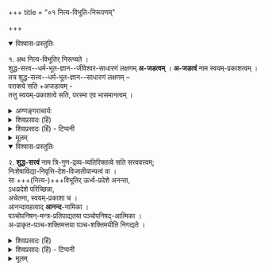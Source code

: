 +++
title = "०१ नित्य-विभूति-निरूपणम्"

+++

<details open><summary>विश्वास-प्रस्तुतिः</summary>

१. अथ नित्य-विभूतिर् निरूप्यते ।  
शुद्ध-सत्त्व--धर्म-भूत-ज्ञान--जीवेश्वर-साधारणं लक्षणम् **अ-जडत्वम्** । **अ-जडत्वं** नाम स्वयम्-प्रकाशत्वम् ।  
तत्र शुद्ध-सत्त्व--धर्म-भूत-ज्ञान--साधारणं लक्षणम् –  
पराक्त्वे सति +अजडत्वम् -  
तत्तु स्वयम्-प्रकाशत्वे सति, परस्मा एव भासमानत्वम् ।
</details>

<details><summary>अण्णङ्गराचार्यः</summary>

॥ अथ षष्ठावतारव्याख्या ॥ 

'स्वयप्रकाशत्वम्' ज्ञानान्तरानपेक्षप्रकाशवत्त्वम् । स्वनिरूपितविषयत्वस्वतादात्म्यो भयसम्बन्धेन किञ्चिद्विशिष्टत्वमिति फलितम् ।  
**'पराक्त्व'** इति । धर्मभूतज्ञानं शुद्धसत्त्वं च प्रकाशेते स्वाश्रयचेतनाय ईश्वरादिभ्यश्च स्वयमेव । 'स्वसत्ताभासकं सत्त्वं गुणसत्त्वाद्विलक्षणम्' (पाञ्चरात्रे) इति स्वयम्प्रकाशत्वं नित्यविभूतेरुक्तम् । शुद्धं सत्त्वं यस्येति नित्यविभूतिद्रव्यं शुद्धसत्त्वमुच्यते ।  
अस्य लक्षणमाह **'त्रिगुणे'**ति । ईश्वरादावतिव्याप्तिवारणाय विशेष्यदलम् । प्रकृतावतिव्याप्तिवारणाय सत्यन्तम् । 'तमसः परस्तात्' 'रजसः पराके' (प्रकृतिमण्डलात्परदेशे वर्तमानम् इत्यर्थः ।) इति 

रजस्तमोराहित्यं 'विशुद्धसत्त्वं तववाम

</details>

<details><summary>शिवप्रसादः (हिं)</summary>

अनुवाद -काल- निरूपण के पश्चात् नित्यविभूति का निरूपण किया जा रहा है । शुद्धसत्त्व, धर्मभूतज्ञान, जीव तथा ईश्वर, इन चारों में पाया जाने वाला धर्म अजड़त्व है ।  
स्वयम्प्रकाशत्व को अजड़त्व कहते हैं । 
पराक् होते हुए अजड़ होना यह धर्मं शुद्धसत्त्व तथा धर्मभूतज्ञान, इन दोनों में समान रूप से पाया जाता है ।  
पराक् होते हुए अजड़ होने का अर्थ है स्वयम् प्रकाश होते हुए दूसरे के लिए प्रकाशित होना ।  
</details>


<details><summary>शिवप्रसादः (हिं) - टिप्पनी</summary>

नित्यविभूति का निरूपण 


भा० प्र० - प्रकृति तथा काल का निरूपण करने के पश्चात् इस छठे अवतार में नित्यविभूति का निरूपण किया जाता है । विशिष्टाद्वैतदर्शन में स्वीकार किया जाता है कि परमात्मा की दो विभूतियाँ हैं— श्रीविभूति तथा नित्यविभूति ।  
लीला विभूति के अन्तर्गत सम्पूर्ण जगत् आ जाता है.  
तथा नित्यविभूति श्रीभगवान् के दिव्य वैकुण्ठधाम को कहते हैं ।  
नित्यविभूति को शुद्धसत्त्व तथा त्रिपाद्विभूति भी कहा[[१०५]] जाता है ।  
पुरुषसूक्त का निम्न मन्त्र भी परमात्मा की इन दोनों विभूतियों का निर्देश करता है । 

'पादोऽस्य विश्वा भूतानि त्रिपादस्यामृतं दिवि । एतावानस्य महिमा ततो ज्यायांश्च पूरुषः ।'+++(5)+++  
अर्थात् परमात्मा की पादविभूति में यह सम्पूर्ण जगत् है  
तथा परमात्मा की अमृत त्रिपाद विभूति द्युलोक ( वैकुण्ठलोक ) में है ।  
इतना परमात्मा का ऐश्वर्य है और परमपुरुष उससे महान् है । 

यतीन्द्रमतदीपिकाकार शुद्धसत्त्व, धर्मभूतज्ञान, जीव तथा ईश्वर,  
इन चारों में अजड़त्व नामक धर्म को लेकर समानता मानते हैं ।  
यह अजड़त्व स्वयम्प्रकाशत्व रूप है ।  
स्वयम्प्रकाश उसे कहते हैं, जो अपने प्रकाश के लिए किसी दूसरे प्रकाशक पदार्थ की अपेक्षा न रखे ।  
इसी प्रकार स्वयम्प्रकाशत्व नित्यविभूति में है । 

</details>


<details><summary>मूलम्</summary>

१. अथ नित्यविभूतिर्निरूप्यते । शुद्धसत्त्वधर्मभूतज्ञानजीवेश्वरसाधारणं लक्षणम् अजडत्वम् । अजडत्वं नाम स्वयम्प्रकाशत्वम् । तत्र शुद्धसत्त्वधर्मभूतज्ञान-साधारणं लक्षणम् – पराक्त्वे सति अजडत्वम् - तत्तु स्वयम्प्रकाशत्वे सति परस्मा एव भासमानत्वम् ।

</details>


<details open><summary>विश्वास-प्रस्तुतिः</summary>

२. **शुद्ध-सत्त्वं** नाम त्रि-गुण-द्रव्य-व्यतिरिक्तत्वे सति सत्त्ववत्त्वम्;  
निःशेषाविद्या-निवृत्ति-देश-विजातीयान्यत्वं वा ।  
सा +++(नित्य-)+++विभूतिर् ऊर्ध्व-प्रदेशे अनन्ता,  
ऽधःप्रदेशे परिच्छिन्ना,  
अचेतना, स्वयम्-प्रकाशा च ।  
आनन्दावहत्वाद् **आनन्द**-नामिका ।  
पञ्चोपनिषन्-मन्त्र-प्रतिपाद्यतया पञ्चोपनिषद्-आत्मिका ।  
अ-प्राकृत-पञ्च-शक्तिमत्तया पञ्च-शक्तिमयीति निगद्यते ।
</details>

<details><summary>शिवप्रसादः (हिं)</summary>

यहाँ पर शुद्धसत्त्व के दो लक्षण दिये गये हैं-  
त्रिगुण द्रव्य से भिन्न होते हुए सत्त्वगुणवान् होना इसका पहला लक्षण है ।  
इसका दूसरा लक्षण है – सम्पूर्ण अविद्या की निवृत्ति जहाँ हो जाती है, उस प्रदेश से विसजातीय जो प्राकृतिक प्रदेश, उससे भिन्न होना; यह नित्यविभूति का दूसरा लक्षण है ।  

यह नित्यविभूति ऊपर की ओर अनन्त है तथा नीचे की ओर यह सीमित है ।  
यह ज्ञानरहित तथा स्वयम् प्रकाश है ।  
आनन्दप्रद होने के कारण इसका एक नाम आनन्द भी है ।  
पञ्चोपनिषत् के मन्त्र इस विभूति का प्रतिपादन कराते हैं, अतएव यह पञ्चोपनिषन्मयी है ।  
दिव्य पञ्चशक्तियों से युक्त होने के कारण यह पञ्चशक्तिमयी कही जाती है । 
</details>

<details><summary>शिवप्रसादः (हिं) - टिप्पनी</summary>

शुद्धसत्त्व पदार्थ 


नित्य विभूति को शुद्धसत्त्व भी कहा जाता है, क्योंकि इस विभूति में रहने वाला सत्त्वगुण प्राकृतिक न होकर दिव्य है । प्रकृति में रहने वाला सत्त्वगुण रजोगुण एवं तमोगुण से मिश्रित रहता है, किन्तु नित्यविभूति में पाए जाने वाले सत्त्वगुण में रजो- गुण एवं तमोगुण का मिश्रण नहीं है । अतएव यह शुद्धसत्त्व है । प्रकृति में पाया जाने वाला सत्त्वगुण मिश्रसत्त्व कहलाता है । शुद्धसत्त्व में अजड़त्व होते हुए पराक्त्व भी है । पराक् का अर्थ है - 'परस्मै अञ्चति' अर्थात् जो अपने से भिन्नों के लिए प्रका- शित हो । नित्यविभूति भी अपने से भिन्न ईश्वर तथा नित्य-मुक्त जीवों के लिए प्रकाशित होती है । उसके उपभोक्ता ईश्वर तथा नित्य-मुक्त जीव ही हैं । 


शुद्धसत्त्व के दो लक्षण 


यतीन्द्रमतदीपिकाकार ने शुद्धसत्त्व के दो लक्षणों का निर्देश किया है ।  
पहला लक्षण है- 'त्रिगुण-द्रव्य-व्यतिरिक्तत्वे सति सत्त्ववत्त्वम्' ।  
अर्थात् त्रिगुणद्रव्य से भिन्न होकर भी सत्त्वगुण से युक्त होना विभूति का लक्षण है ।  
नित्यविभूति में शुद्धसत्त्व है, अतएव वह सत्त्ववती है ।  
वह प्रकृति से भिन्न है ।  
प्रकृति में अतिव्याप्ति का वारण करने के लिए 'त्रिगुणद्रव्यव्यतिरिक्तत्वे सति' कहा गया है।  
जीव में अतिव्याप्ति का वारण करने के लिए  
'सत्त्ववत्त्व' कहा गया है ।  
इस प्रकार यहाँ लक्षण का समन्वय हो गया है ।  
नित्यविभूति का दूसरा लक्षण कहा गया है कि -  
'निःशेषाविद्या निवृत्ति- देशविजातीयान्यत्वम् ।'  
अर्थात् नित्यविभूति में पहुँचने पर जीव पर अमानव कर-स्पर्श होता है,  
उससे उस मुक्तात्मा की सम्पूर्ण अविद्या की निवृत्ति हो जाती है ।  
इस प्रकार नित्यविभूति निःशेषाविद्यानिवृत्ति देश है।  
उससे विजातीय है प्रकृत्यादि देश ।  
उस प्रकृत्यादि देश से भिन्न है सम्पूर्ण नित्यविभूति ।  
अर्थात् जिस प्रकार निःशेषाविद्या-निवृत्तिदेश  
शुद्धसत्त्व-गुण वाला है,  
उसी प्रकार सम्पूर्ण नित्य-विभूति शुद्ध-सत्त्वगुण वाली है । 

[[१०६]]

वह नित्यविभूति ऊपर की ओर अनन्त है किन्तु नीचे की ओर लीलाविभूति से परिच्छिन्न है । वह विभूति स्वयम् प्रकाश होते हुए भी ज्ञातृत्व रहित है ।  
यह विभूति आनन्दप्रद है, अतएव वह आनन्दात्मिका है ।  
'ज्ञानानन्दमया लोकाः' ये भगवच्छास्त्र के वाक्य  
नित्यविभूति को ज्ञानमय एवं आनन्दमय बतलाते हैं ।  

रहस्य नामक जो उपनिषदों के मन्त्र हैं,  
वे उस विभूति का दिव्य पञ्चभूतात्मक रूप से प्रतिपादन करते हैं,  
अतएव नित्यविभूति को पञ्चोपनिषन्मयी कहा जाता है । 

नित्य-विभूति के जो पांच दिव्य महाभूत हैं,  
वे ही पञ्चशक्ति शब्द से अभिहित किये जाते हैं ।  
उन सबों से सम्पन्न होने के कारण नित्यविभूति को पञ्चशक्तिमयी कहा जाता है । 

</details>


<details><summary>मूलम्</summary>

२. शुद्धसत्त्वं नाम त्रिगुणद्रव्यव्यतिरिक्तत्वे सति सत्त्ववत्त्वम्; निःशेषाविद्या- निवृत्तिदेशविजातीयान्यत्वं वा । सा विभूतिरूर्ध्वप्रदेशे अनन्ता । अधःप्रदेशे परिच्छिन्ना अचेतना स्वयम्प्रकाशा च । आनन्दावहत्वादानन्दनामिका । पञ्चो-पनिषन्मन्त्रप्रतिपाद्यतया पञ्चोपनिषदात्मिका । अप्राकृतपञ्चशक्तिमत्तया पञ्च-शक्तिमयीति निगद्यते ।
</details>

